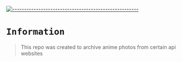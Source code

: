 [![-----------------------------------------------------](https://raw.githubusercontent.com/andreasbm/readme/master/assets/lines/colored.png)](#table-of-contents)

# `Information`
> This repo was created to archive anime photos from certain api websites 
